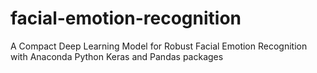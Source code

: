 # facial-emotion-recognition
A Compact Deep Learning Model for Robust Facial Emotion Recognition with Anaconda Python Keras and Pandas packages  
